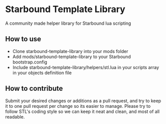 Starbound Template Library
==========================

A community made helper library for Starbound lua scripting

How to use
----------

* Clone starbound-template-library into your mods folder
* Add mods/starbound-template-library to your Starbound bootstrap.config
* Include starbound-template-library/helpers/stl.lua in your scripts array in your objects definition file

How to contribute
-----------------

Submit your desired changes or additions as a pull request, and try to keep it to one pull request per change so its easier to manage.
Please try to follow STL's coding style so we can keep it neat and clean, and most of all readable.
